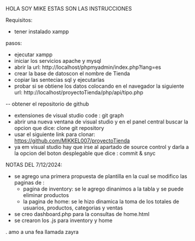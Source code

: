 HOLA SOY MIKE 
ESTAS SON LAS INSTRUCCIONES

Requisitos:
- tener instalado xampp

pasos:

- ejecutar xampp
- iniciar los servicios apache y mysql
- abrir la url: http://localhost/phpmyadmin/index.php?lang=es
- crear la base de datoscon el nombre de Tienda
- copiar las sentecias sql y ejecutarlas
- probar si se obtiene los datos colocando en el navegador 
  la siguiente url: http://localhost/proyectoTienda/php/api/tipo.php

-- obtener el repositorio de github

- extensiones de visual studio code : git graph
- abrir una nueva ventana de visual studio y en el panel central buscar la opcion que dice:
 clone git repository
- usar el siguiente link para clonar: https://github.com/MIKKEL007/proyectoTienda
- ya em visual studio hay que irse al apartado de source control y darla a la opcion del boton desplegable que dice
 : commit & snyc

NOTAS DEL 7/12/2024:
- se agrego una primera propuesta de plantilla en la cual se modifico las paginas de :
  - pagina de inventory: se le agrego dinanimos a la tabla y se puede eliminar productos
  - la pagina de home: se le hizo dinamica la toma de los totales de usuarios, productos, categorias y ventas
- se creo dashboard.php para la consultas de home.html
- se crearon los .js para inventory y home

. amo a una fea llamada zayra



